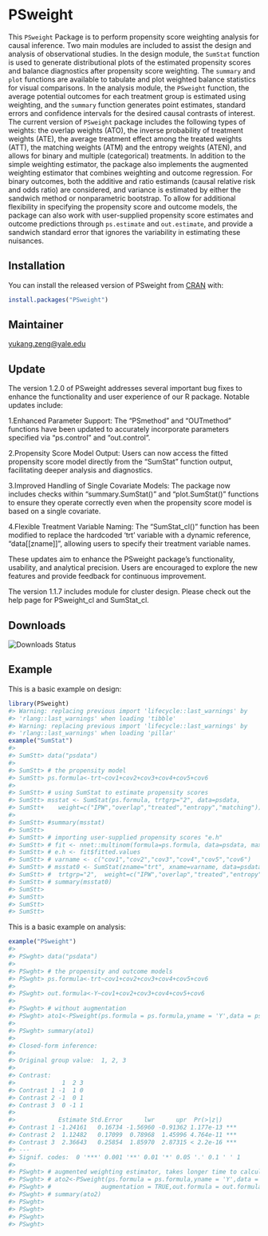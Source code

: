 
<!-- README.md is generated from README.Rmd. Please edit that file -->


# PSweight

This `PSweight` Package is to perform propensity score weighting
analysis for causal inference. Two main modules are included to assist
the design and analysis of observational studies. In the design module,
the `SumStat` function is used to generate distributional plots of the
estimated propensity scores and balance diagnostics after propensity
score weighting. The `summary` and `plot` functions are available to
tabulate and plot weighted balance statistics for visual comparisons. In
the analysis module, the `PSweight` function, the average potential
outcomes for each treatment group is estimated using weighting, and the
`summary` function generates point estimates, standard errors and
confidence intervals for the desired causal contrasts of interest. The
current version of `PSweight` package includes the following types of
weights: the overlap weights (ATO), the inverse probability of treatment
weights (ATE), the average treatment effect among the treated weights
(ATT), the matching weights (ATM) and the entropy weights (ATEN), and
allows for binary and multiple (categorical) treatments. In addition to
the simple weighting estimator, the package also implements the
augmented weighting estimator that combines weighting and outcome
regression. For binary outcomes, both the additive and ratio estimands
(causal relative risk and odds ratio) are considered, and variance is
estimated by either the sandwich method or nonparametric bootstrap. To
allow for additional flexibility in specifying the propensity score and
outcome models, the package can also work with user-supplied propensity
score estimates and outcome predictions through `ps.estimate` and
`out.estimate`, and provide a sandwich standard error that ignores the
variability in estimating these nuisances.


## Installation

You can install the released version of PSweight from
[CRAN](https://CRAN.R-project.org) with:

``` r
install.packages("PSweight")
```

## Maintainer

yukang.zeng@yale.edu

## Update

The version 1.2.0 of PSweight addresses several important bug fixes to
enhance the functionality and user experience of our R package. Notable
updates include:

1.Enhanced Parameter Support: The “PSmethod” and “OUTmethod” functions
have been updated to accurately incorporate parameters specified via
“ps.control” and “out.control”.

2.Propensity Score Model Output: Users can now access the fitted
propensity score model directly from the “SumStat” function output,
facilitating deeper analysis and diagnostics.

3.Improved Handling of Single Covariate Models: The package now includes
checks within “summary.SumStat()” and “plot.SumStat()” functions to
ensure they operate correctly even when the propensity score model is
based on a single covariate.

4.Flexible Treatment Variable Naming: The “SumStat_cl()” function has
been modified to replace the hardcoded ‘trt’ variable with a dynamic
reference, “data\[\[zname\]\]”, allowing users to specify their
treatment variable names.

These updates aim to enhance the PSweight package’s functionality,
usability, and analytical precision. Users are encouraged to explore the
new features and provide feedback for continuous improvement.


The version 1.1.7 includes module for cluster design. Please check out
the help page for PSweight_cl and SumStat_cl.

## Downloads

![Downloads
Status](https://cranlogs.r-pkg.org/badges/grand-total/PSweight)

## Example

This is a basic example on design:

``` r
library(PSweight)
#> Warning: replacing previous import 'lifecycle::last_warnings' by
#> 'rlang::last_warnings' when loading 'tibble'
#> Warning: replacing previous import 'lifecycle::last_warnings' by
#> 'rlang::last_warnings' when loading 'pillar'
example("SumStat")
#> 
#> SumStt> data("psdata")
#> 
#> SumStt> # the propensity model
#> SumStt> ps.formula<-trt~cov1+cov2+cov3+cov4+cov5+cov6
#> 
#> SumStt> # using SumStat to estimate propensity scores
#> SumStt> msstat <- SumStat(ps.formula, trtgrp="2", data=psdata,
#> SumStt+    weight=c("IPW","overlap","treated","entropy","matching"))
#> 
#> SumStt> #summary(msstat)
#> SumStt> 
#> SumStt> # importing user-supplied propensity scores "e.h"
#> SumStt> # fit <- nnet::multinom(formula=ps.formula, data=psdata, maxit=500, trace=FALSE)
#> SumStt> # e.h <- fit$fitted.values
#> SumStt> # varname <- c("cov1","cov2","cov3","cov4","cov5","cov6")
#> SumStt> # msstat0 <- SumStat(zname="trt", xname=varname, data=psdata, ps.estimate=e.h,
#> SumStt> #  trtgrp="2",  weight=c("IPW","overlap","treated","entropy","matching"))
#> SumStt> # summary(msstat0)
#> SumStt> 
#> SumStt> 
#> SumStt> 
#> SumStt>
```

This is a basic example on analysis:

``` r
example("PSweight")
#> 
#> PSwght> data("psdata")
#> 
#> PSwght> # the propensity and outcome models
#> PSwght> ps.formula<-trt~cov1+cov2+cov3+cov4+cov5+cov6
#> 
#> PSwght> out.formula<-Y~cov1+cov2+cov3+cov4+cov5+cov6
#> 
#> PSwght> # without augmentation
#> PSwght> ato1<-PSweight(ps.formula = ps.formula,yname = 'Y',data = psdata,weight = 'overlap')
#> 
#> PSwght> summary(ato1)
#> 
#> Closed-form inference: 
#> 
#> Original group value:  1, 2, 3 
#> 
#> Contrast: 
#>             1  2 3
#> Contrast 1 -1  1 0
#> Contrast 2 -1  0 1
#> Contrast 3  0 -1 1
#> 
#>            Estimate Std.Error      lwr      upr  Pr(>|z|)    
#> Contrast 1 -1.24161   0.16734 -1.56960 -0.91362 1.177e-13 ***
#> Contrast 2  1.12482   0.17099  0.78968  1.45996 4.764e-11 ***
#> Contrast 3  2.36643   0.25854  1.85970  2.87315 < 2.2e-16 ***
#> ---
#> Signif. codes:  0 '***' 0.001 '**' 0.01 '*' 0.05 '.' 0.1 ' ' 1
#> 
#> PSwght> # augmented weighting estimator, takes longer time to calculate sandwich variance
#> PSwght> # ato2<-PSweight(ps.formula = ps.formula,yname = 'Y',data = psdata,
#> PSwght> #              augmentation = TRUE,out.formula = out.formula,family = 'gaussian',weight = 'overlap')
#> PSwght> # summary(ato2)
#> PSwght> 
#> PSwght> 
#> PSwght> 
#> PSwght>
```
